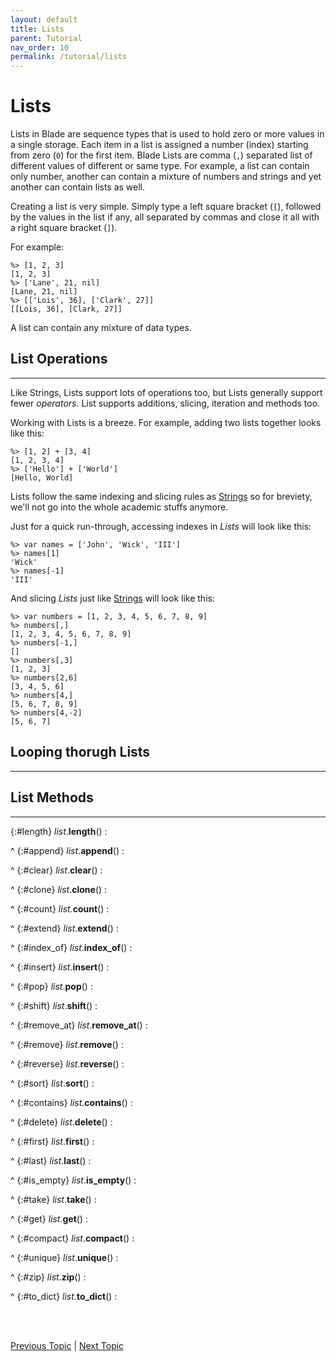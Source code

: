 ```yaml
---
layout: default
title: Lists
parent: Tutorial
nav_order: 10
permalink: /tutorial/lists
---
```


# Lists

Lists in Blade are sequence types that is used to hold zero or more values in a single storage. 
Each item in a list is assigned a number (index) starting from zero (`0`) for the first item. 
Blade Lists are comma (`,`) separated list of different values of different or same type. For example, 
a list can contain only number, another can contain a mixture of numbers and strings and yet another 
can contain lists as well.

Creating a list is very simple. Simply type a left square bracket (`[`), followed by the values in 
the list if any, all separated by commas and close it all with a right square bracket (`]`). 

For example:

```blade-repl
%> [1, 2, 3]
[1, 2, 3]
%> ['Lane', 21, nil]
[Lane, 21, nil]
%> [['Lois', 36], ['Clark', 27]]
[[Lois, 36], [Clark, 27]]
```

A list can contain any mixture of data types.


## List Operations
---

Like Strings, Lists support lots of operations too, but Lists generally support fewer _operators_. 
List supports additions, slicing, iteration and methods too.

Working with Lists is a breeze. For example, adding two lists together looks like this:

```blade-repl
%> [1, 2] + [3, 4]
[1, 2, 3, 4]
%> ['Hello'] + ['World']
[Hello, World]
```

Lists follow the same indexing and slicing rules as [Strings](./strings) so for breviety, we'll 
not go into the whole academic stuffs anymore.

Just for a quick run-through, accessing indexes in _Lists_ will look like this:

```blade-repl
%> var names = ['John', 'Wick', 'III']
%> names[1]
'Wick'
%> names[-1]
'III'
```

And slicing _Lists_ just like [Strings](./strings#string-operations) will look like this:

```blade-repl
%> var numbers = [1, 2, 3, 4, 5, 6, 7, 8, 9]
%> numbers[,]
[1, 2, 3, 4, 5, 6, 7, 8, 9]
%> numbers[-1,]
[]
%> numbers[,3]
[1, 2, 3]
%> numbers[2,6]
[3, 4, 5, 6]
%> numbers[4,]
[5, 6, 7, 8, 9]
%> numbers[4,-2]
[5, 6, 7]
```


## Looping thorugh Lists
---


## List Methods
---

{:#length} _list_.**length**()
: 


^
{:#append} _list_.**append**()
: 


^
{:#clear} _list_.**clear**()
: 


^
{:#clone} _list_.**clone**()
: 


^
{:#count} _list_.**count**()
: 


^
{:#extend} _list_.**extend**()
: 


^
{:#index_of} _list_.**index_of**()
: 


^
{:#insert} _list_.**insert**()
: 


^
{:#pop} _list_.**pop**()
: 


^
{:#shift} _list_.**shift**()
: 


^
{:#remove_at} _list_.**remove_at**()
: 


^
{:#remove} _list_.**remove**()
: 


^
{:#reverse} _list_.**reverse**()
: 


^
{:#sort} _list_.**sort**()
: 


^
{:#contains} _list_.**contains**()
: 


^
{:#delete} _list_.**delete**()
: 


^
{:#first} _list_.**first**()
: 


^
{:#last} _list_.**last**()
: 


^
{:#is_empty} _list_.**is_empty**()
: 


^
{:#take} _list_.**take**()
: 


^
{:#get} _list_.**get**()
: 


^
{:#compact} _list_.**compact**()
: 


^
{:#unique} _list_.**unique**()
: 


^
{:#zip} _list_.**zip**()
: 


^
{:#to_dict} _list_.**to_dict**()
: 





<br><br>

[Previous Topic](./loops) | [Next Topic](./dictionaries)